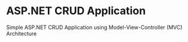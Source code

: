# ASP.NET CRUD Application 

Simple ASP.NET CRUD Application using Model-View-Controller (MVC) Architecture


